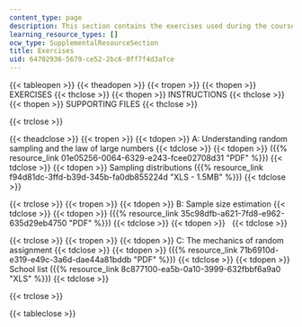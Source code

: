 ```yaml
---
content_type: page
description: This section contains the exercises used during the course.
learning_resource_types: []
ocw_type: SupplementalResourceSection
title: Exercises
uid: 64702936-5679-ce52-2bc6-0ff7f4d3afce
---
```


{{< tableopen >}}
{{< theadopen >}}
{{< tropen >}}
{{< thopen >}}
EXERCISES
{{< thclose >}}
{{< thopen >}}
INSTRUCTIONS
{{< thclose >}}
{{< thopen >}}
SUPPORTING FILES
{{< thclose >}}

{{< trclose >}}

{{< theadclose >}}
{{< tropen >}}
{{< tdopen >}}
A: Understanding random sampling and the law of large numbers
{{< tdclose >}}
{{< tdopen >}}
({{% resource_link 01e05256-0064-6329-e243-fcee02708d31 "PDF" %}})
{{< tdclose >}}
{{< tdopen >}}
Sampling distributions ({{% resource_link f94d81dc-3ffd-b39d-345b-fa0db855224d "XLS - 1.5MB" %}})
{{< tdclose >}}

{{< trclose >}}
{{< tropen >}}
{{< tdopen >}}
B: Sample size estimation
{{< tdclose >}}
{{< tdopen >}}
({{% resource_link 35c98dfb-a621-7fd8-e962-635d29eb4750 "PDF" %}})
{{< tdclose >}}
{{< tdopen >}}
 
{{< tdclose >}}

{{< trclose >}}
{{< tropen >}}
{{< tdopen >}}
C: The mechanics of random assignment
{{< tdclose >}}
{{< tdopen >}}
({{% resource_link 71b6910d-e319-e49c-3a6d-dae44a81bddb "PDF" %}})
{{< tdclose >}}
{{< tdopen >}}
School list ({{% resource_link 8c877100-ea5b-0a10-3999-632fbbf6a9a0 "XLS" %}})
{{< tdclose >}}

{{< trclose >}}

{{< tableclose >}}